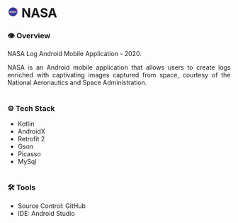# <img src="nasa.png" width="25"/> NASA

### **👁️ Overview**
NASA Log Android Mobile Application - 2020.

<p align="justify">
    NASA is an Android mobile application that allows users to create logs enriched with captivating images captured from space, courtesy of the National Aeronautics and Space Administration.
</p>

#

### **⚙️ Tech Stack**
- Kotlin 
- AndroidX
- Retrofit 2
- Gson
- Picasso
- MySql

#

### **🛠️ Tools**
- Source Control: GitHub
- IDE: Android Studio